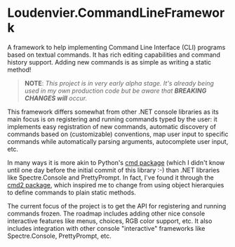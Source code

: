 # Loudenvier.CommandLineFramework
A framework to help implementing Command Line Interface (CLI) programs based on textual commands. It has rich editing capabilities and command history support. Adding new commands is as simple as writing a static method!

> **NOTE**: _This project is in very early alpha stage. It's already being used in my own production code but be aware that ***BREAKING CHANGES will*** occur._

This framework differs somewhat from other .NET console libraries as its main focus is on registering and running commands typed by the user: it implements easy registration of new commands, automatic discovery of commands based on (customizable) conventions, map user input to specific commands while automatically parsing arguments, autocomplete user input, etc.

In many ways it is more akin to Python's [cmd package](https://docs.python.org/3/library/cmd.html) (which I didn't know until one day before the initial commit of this library :-) than .NET libraries like Spectre.Console and PrettyPrompt. In fact, I've found it through the [cmd2 package](https://cmd2.readthedocs.io/en/stable/), which inspired me to change from using object hierarquies to define commands to plain static methods.
 
The current focus of the project is to get the API for registering and running commands frozen. The roadmap includes adding other nice console interactive features like menus, choices, RGB color support, etc. It also includes integration with other console "interactive" frameworks like Spectre.Console, PrettyPrompt, etc.
